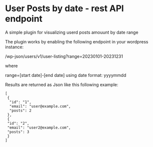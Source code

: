 # User Posts by date - rest API endpoint
A simple plugin for visualizing userd posts amouunt by date range

The plugin works by enabling the following endpoint in your wordpress instance:

/wp-json/users/v1/user-listing?range=20230101-20231231

where

range=[start date]-[end date]
using date format: yyyymmdd

Results are returned as Json like this following example:

```
[
 {
  "id": "1",
  "email": "user@example.com",
  "posts": 2
 },
 {
 "id": "2",
 "email": "user2@example.com",
 "posts": 3
 }
]
```
